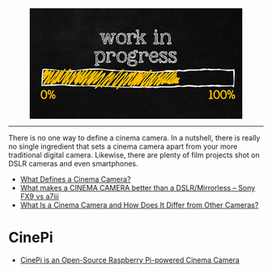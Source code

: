 <!--
Maintainer:   jeffskinnerbox@yahoo.com / www.jeffskinnerbox.me
Version:      0.0.0
-->


<div align="center">
<img src="https://raw.githubusercontent.com/jeffskinnerbox/blog/main/content/images/banners-bkgrds/work-in-progress.jpg" title="These materials require additional work and are not ready for general use." align="center" width=420px height=219px>
</div>


-----


There is no one way to define a cinema camera.
In a nutshell, there is really no single ingredient that sets a cinema camera apart from your more traditional digital camera. Likewise, there are plenty of film projects shot on DSLR cameras and even smartphones.

* [What Defines a Cinema Camera?](https://nofilmschool.com/what-defines-a-cinema-camera)
* [What makes a CINEMA CAMERA better than a DSLR/Mirrorless – Sony FX9 vs a7iii](https://www.youtube.com/watch?v=A1F4h-Ifpu0)
* [What Is a Cinema Camera and How Does It Differ from Other Cameras?](https://www.bestbuy.com/discover-learn/what-is-a-cinema-camera-and-how-does-it-differ-from-other-cameras/pcmcat1658863770758)

# CinePi

* [CinePi is an Open-Source Raspberry Pi-powered Cinema Camera](https://petapixel.com/2023/11/22/cinepi-is-an-open-source-raspberry-pi-powered-cinema-camera/)

